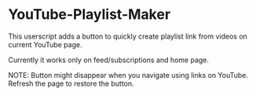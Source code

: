 # YouTube-Playlist-Maker

This userscript adds a button to quickly create playlist link from videos on current YouTube page.

Currently it works only on feed/subscriptions and home page.

NOTE:
Button might disappear when you navigate using links on YouTube. Refresh the page to restore the button.
